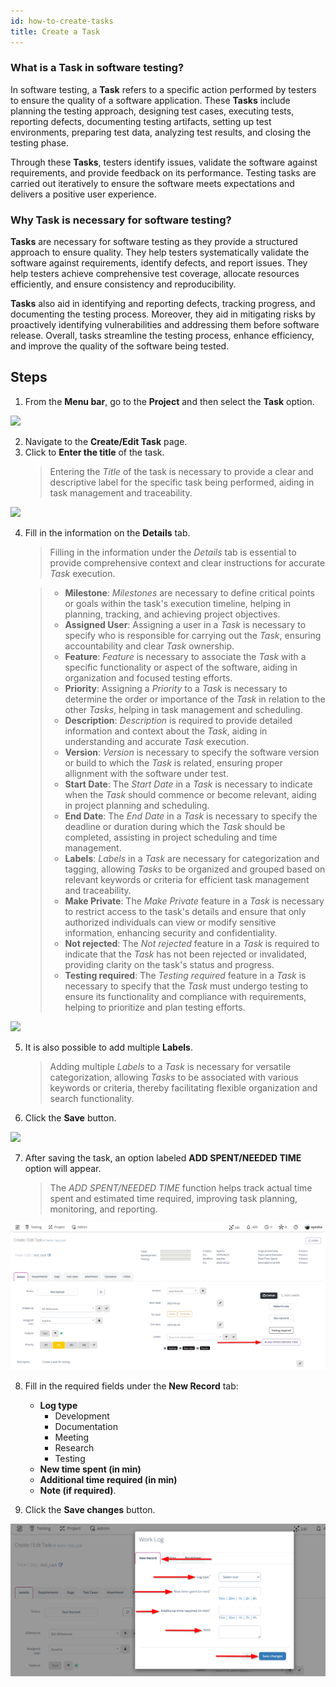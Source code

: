 ```yaml
---
id: how-to-create-tasks
title: Create a Task
---
```


### What is a Task in software testing?

In software testing, a **Task** refers to a specific action performed by testers to ensure the quality of a software application. These **Tasks** include planning the testing approach, designing test cases, executing tests, reporting defects, documenting testing artifacts, setting up test environments, preparing test data, analyzing test results, and closing the testing phase.  

Through these **Tasks**, testers identify issues, validate the software against requirements, and provide feedback on its performance. Testing tasks are carried out iteratively to ensure the software meets expectations and delivers a positive user experience. 

### Why Task is necessary for software testing?

**Tasks** are necessary for software testing as they provide a structured approach to ensure quality. They help testers systematically validate the software against requirements, identify defects, and report issues. They help testers achieve comprehensive test coverage, allocate resources efficiently, and ensure consistency and reproducibility.  

**Tasks** also aid in identifying and reporting defects, tracking progress, and documenting the testing process. Moreover, they aid in mitigating risks by proactively identifying vulnerabilities and addressing them before software release. Overall, tasks streamline the testing process, enhance efficiency, and improve the quality of the software being tested.  

## Steps

1. From the **Menu bar**, go to the **Project** and then select the **Task** option.

![](/img/how-tos/how-to-create-tasks/task-option.png)

2. Navigate to the **Create/Edit Task** page.
3. Click to **Enter the title** of the task.
   > Entering the *Title* of the task is necessary to provide a clear and descriptive label for the specific task being performed, aiding in task management and traceability.

![](/img/how-tos/how-to-create-tasks/enter-task.png)

4. Fill in the information on the **Details** tab.
   > Filling in the information under the *Details* tab is essential to provide comprehensive context and clear instructions for accurate *Task* execution.

    > * **Milestone**: *Milestones* are necessary to define critical points or goals within the task's execution timeline, helping in planning, tracking, and achieving project objectives.  
    > * **Assigned User**: Assigning a user in a *Task* is necessary to specify who is responsible for carrying out the *Task*, ensuring accountability and clear *Task* ownership.  
    > * **Feature**: *Feature* is necessary to associate the *Task* with a specific functionality or aspect of the software, aiding in organization and focused testing efforts.  
    > * **Priority**: Assigning a *Priority* to a *Task* is necessary to determine the order or importance of the *Task* in relation to the other *Tasks*, helping in task management and scheduling.  
    > * **Description**: *Description* is required to provide detailed information and context about the *Task*, aiding in understanding and accurate *Task* execution.  
    > * **Version**: *Version* is necessary to specify the software version or build to which the *Task* is related, ensuring proper allignment with the software under test.  
    >* **Start Date**: The *Start Date* in a *Task* is necessary to indicate when the *Task* should commence or become relevant, aiding in project planning and scheduling.  
    >* **End Date**: The *End Date* in a *Task* is necessary to specify the deadline or duration during which the *Task* should be completed, assisting in project scheduling and time management.  
    >* **Labels**: *Labels* in a *Task* are necessary for categorization and tagging, allowing *Tasks* to be organized and grouped based on relevant keywords or criteria for efficient task management and traceability.  
    >* **Make Private**: The *Make Private* feature in a *Task* is necessary to restrict access to the task's details and ensure that only authorized individuals can view or modify sensitive information, enhancing security and confidentiality.  
    >* **Not rejected**: The *Not rejected* feature in a *Task* is required to indicate that the *Task* has not been rejected or invalidated, providing clarity on the task's status and progress.  
    >* **Testing required**: The *Testing required* feature in a *Task* is necessary to specify that the *Task* must undergo testing to ensure its functionality and compliance with requirements, helping to prioritize and plan testing efforts.

![](/img/how-tos/how-to-create-tasks/task-details.png)

5. It is also possible to add multiple **Labels**.
   > Adding multiple *Labels* to a *Task* is necessary for versatile categorization, allowing *Tasks* to be associated with various keywords or criteria, thereby facilitating flexible organization and search functionality.
6. Click the **Save** button.

![](/img/how-tos/how-to-create-tasks/save-task.png)

7. After saving the task, an option labeled **ADD SPENT/NEEDED TIME** option will appear.
   > The *ADD SPENT/NEEDED TIME* function helps track actual time spent and estimated time required, improving task planning, monitoring, and reporting.

![](/img/how-tos/how-to-create-tasks/add-spent.png)

8. Fill in the required fields under the **New Record** tab:
   - **Log type**
     - Development
     - Documentation
     - Meeting
     - Research
     - Testing
   - **New time spent (in min)**
   - **Additional time required (in min)**
   - **Note (if required)**.

9. Click the **Save changes** button.

![](/img/how-tos/how-to-create-tasks/new-record.png)



